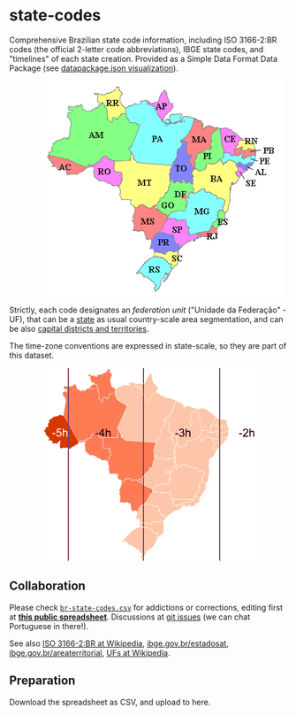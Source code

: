 # state-codes

Comprehensive Brazilian state code information, including ISO 3166-2:BR codes (the official 2-letter code abbreviations), IBGE state codes,  and "timelines" of each state creation. Provided as a Simple Data Format Data Package (see [datapackage.json visualization](http://data.okfn.org/tools/view?url=https%3A%2F%2Fraw.githubusercontent.com%2Fdatasets-br%2Fstate-codes%2Fmaster%2Fdatapackage.json)).

&nbsp;&nbsp;&nbsp;&nbsp;&nbsp;&nbsp;&nbsp;&nbsp;&nbsp;&nbsp;&nbsp;&nbsp;&nbsp;&nbsp;&nbsp;![](assets/br-states-map.png)

Strictly, each code designates an *federation unit* ("Unidade da Federação" - UF), that can be a  [state](https://schema.org/State) as usual  country-scale area segmentation, and can be also [capital districts and territories](https://en.wikipedia.org/wiki/Capital_districts_and_territories).

The time-zone conventions are expressed in state-scale, so they are part of this dataset.   

&nbsp;&nbsp;&nbsp;&nbsp;&nbsp;&nbsp;&nbsp;&nbsp;&nbsp;&nbsp;&nbsp;&nbsp;&nbsp;&nbsp;&nbsp;![](assets/br-timeZones.png)

## Collaboration

Please check [`br-state-codes.csv`](br-state-codes.csv) for addictions or corrections, editing first at **[this public spreadsheet](https://docs.google.com/spreadsheets/d/1lwuHtCqAsNGxKs0jsnr8G_KBZ7FXekkHn42dHHKfG4M/)**.
Discussions at [git issues](https://github.com/datasets-br/state-codes/issues) (we can chat Portuguese in there!).

See also [ISO 3166-2:BR at Wikipedia](https://en.wikipedia.org/wiki/ISO_3166-2:BR), [ibge.gov.br/estadosat](http://www.ibge.gov.br/estadosat/),  [ibge.gov.br/areaterritorial](http://www.ibge.gov.br/home/geociencias/areaterritorial/principal.shtm), [UFs at Wikipedia](https://pt.wikipedia.org/wiki/Unidades_federativas_do_Brasil).

## Preparation

Download the spreadsheet as CSV, and upload to here.
